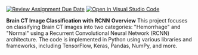 [![Review Assignment Due Date](https://classroom.github.com/assets/deadline-readme-button-24ddc0f5d75046c5622901739e7c5dd533143b0c8e959d652212380cedb1ea36.svg)](https://classroom.github.com/a/H5WNMtcT)
[![Open in Visual Studio Code](https://classroom.github.com/assets/open-in-vscode-718a45dd9cf7e7f842a935f5ebbe5719a5e09af4491e668f4dbf3b35d5cca122.svg)](https://classroom.github.com/online_ide?assignment_repo_id=12729090&assignment_repo_type=AssignmentRepo)


**Brain CT Image Classification with RCNN**
**Overview**
This project focuses on classifying Brain CT images into two categories: "Hemorrhage" and "Normal" using a Recurrent Convolutional Neural Network (RCNN) architecture. The code is implemented in Python using various libraries and frameworks, including TensorFlow, Keras, Pandas, NumPy, and more.
